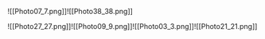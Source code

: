 ![[Photo07_7.png]]![[Photo38_38.png]]

![[Photo27_27.png]]![[Photo09_9.png]]![[Photo03_3.png]]![[Photo21_21.png]]
